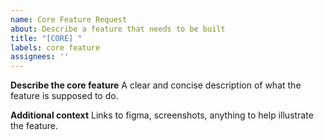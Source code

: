 ```yaml
---
name: Core Feature Request
about: Describe a feature that needs to be built
title: "[CORE] "
labels: core feature
assignees: ''
---
```


**Describe the core feature**
A clear and concise description of what the feature is supposed to do.

**Additional context**
Links to figma, screenshots, anything to help illustrate the feature.
